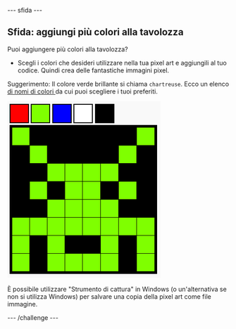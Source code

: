 \--- sfida \---

## Sfida: aggiungi più colori alla tavolozza

Puoi aggiungere più colori alla tavolozza?

+ Scegli i colori che desideri utilizzare nella tua pixel art e aggiungili al tuo codice. Quindi crea delle fantastiche immagini pixel.

Suggerimento: Il colore verde brillante si chiama ` chartreuse `. Ecco un elenco [ di nomi di colori ](https://www.w3schools.com/colors/colors_names.asp) da cui puoi scegliere i tuoi preferiti.

![screenshot](images/pixel-art-final.png)

È possibile utilizzare "Strumento di cattura" in Windows (o un'alternativa se non si utilizza Windows) per salvare una copia della pixel art come file immagine.

\--- /challenge \---